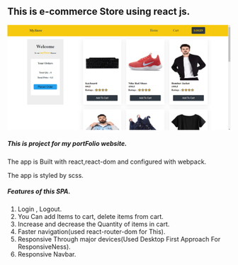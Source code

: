## This is e-commerce Store using react js.
![](src/image/ecom-app-min.png)
##### This is project for my portFolio website.

The app is Built with react,react-dom and configured with webpack.

The app is styled by scss.

##### Features of this SPA.

1. Login , Logout.
2. You Can add Items to cart, delete items from cart.
3. Increase and decrease the Quantity of items in cart.
4. Faster navigation(used react-router-dom for This).
5. Responsive Through major devices(Used Desktop First Approach For ResponsiveNess).
6. Responsive Navbar.

